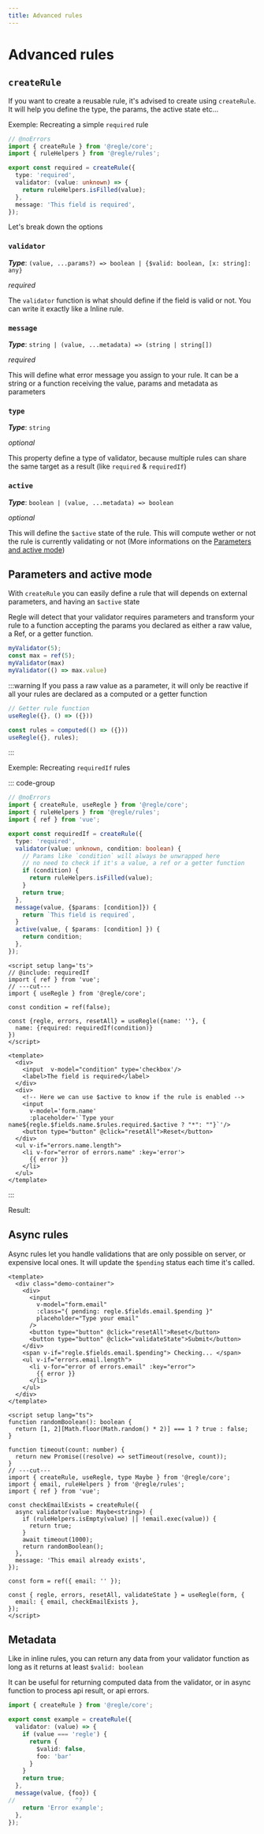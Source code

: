 ```yaml
---
title: Advanced rules
---
```


<script setup>
  import ParametersAndActiveMode from '../../parts/components/rules/ParametersAndActiveMode.vue';
    import AsyncRule from '../../parts/components/rules/AsyncRule.vue';

</script>

# Advanced rules


## `createRule`

If you want to create a reusable rule, it's advised to create using `createRule`. It will help you define the type, the params, the active state etc...

Exemple: Recreating a simple `required` rule

```ts twoslash
// @noErrors
import { createRule } from '@regle/core';
import { ruleHelpers } from '@regle/rules';

export const required = createRule({
  type: 'required',
  validator: (value: unknown) => {
    return ruleHelpers.isFilled(value);
  },
  message: 'This field is required',
});
```
Let's break down the options 

### `validator`
_**Type**_: `(value, ...params?) => boolean | {$valid: boolean, [x: string]: any}`

*required*

The `validator` function is what should define if the field is valid or not. You can write it exactly like a Inline rule.

### `message`
_**Type**_: `string | (value, ...metadata) => (string | string[])`

*required*

This will define what error message you assign to your rule. It can be a string or a function receiving the value, params and metadata as parameters

### `type` 
_**Type**_: `string`

*optional*

This property define a type of validator, because multiple rules can share the same target as a result (like `required` & `requiredIf`)


### `active`
_**Type**_: `boolean | (value, ...metadata) => boolean`

*optional*

This will define the `$active` state of the rule. This will compute wether or not the rule is currently validating or not (More informations on the [Parameters and active mode](#parameters-and-active-mode))



## Parameters and active mode

With `createRule` you can easily define a rule that will depends on external parameters, and having an `$active` state

Regle will detect that your validator requires parameters and transform your rule to a function accepting the params you declared as either a raw value, a Ref, or a getter function.

```ts
myValidator(5);
const max = ref(5);
myValidator(max)
myValidator(() => max.value)
```

:::warning
If you pass a raw value as a parameter, it will only be reactive if all your rules are declared as a computed or a getter function

```ts
// Getter rule function
useRegle({}, () => ({}))

const rules = computed(() => ({}))
useRegle({}, rules);

```
:::

Exemple: Recreating `requiredIf` rules


::: code-group
```ts twoslash include requiredIf [requiredIf.ts]
// @noErrors
import { createRule, useRegle } from '@regle/core';
import { ruleHelpers } from '@regle/rules';
import { ref } from 'vue';

export const requiredIf = createRule({
  type: 'required',
  validator(value: unknown, condition: boolean) {
    // Params like `condition` will always be unwrapped here
    // no need to check if it's a value, a ref or a getter function
    if (condition) {
      return ruleHelpers.isFilled(value);
    }
    return true;
  },
  message(value, {$params: [condition]}) {
    return `This field is required`,
  }
  active(value, { $params: [condition] }) {
    return condition;
  },
});
```

```vue twoslash {20} [Form.vue]
<script setup lang='ts'>
// @include: requiredIf
import { ref } from 'vue';
// ---cut---
import { useRegle } from '@regle/core';

const condition = ref(false);

const {regle, errors, resetAll} = useRegle({name: ''}, {
  name: {required: requiredIf(condition)}
})
</script>

<template>
  <div>
    <input  v-model="condition" type='checkbox'/>
    <label>The field is required</label>
  </div>
  <div>
    <!-- Here we can use $active to know if the rule is enabled -->
    <input 
      v-model='form.name'
      :placeholder='`Type your name${regle.$fields.name.$rules.required.$active ? "*": ""}`'/>
    <button type="button" @click="resetAll">Reset</button>
  </div>
  <ul v-if="errors.name.length">
    <li v-for="error of errors.name" :key='error'>
      {{ error }}
    </li>
  </ul>
</template>
```
:::

Result: 

<ParametersAndActiveMode/>

## Async rules


Async rules let you handle validations that are only possible on server, or expensive local ones. It will update the `$pending` status each time it's called.

```vue twoslash [App.vue]
<template>
  <div class="demo-container">
    <div>
      <input
        v-model="form.email"
        :class="{ pending: regle.$fields.email.$pending }"
        placeholder="Type your email"
      />
      <button type="button" @click="resetAll">Reset</button>
      <button type="button" @click="validateState">Submit</button>
    </div>
    <span v-if="regle.$fields.email.$pending"> Checking... </span>
    <ul v-if="errors.email.length">
      <li v-for="error of errors.email" :key="error">
        {{ error }}
      </li>
    </ul>
  </div>
</template>

<script setup lang="ts">
function randomBoolean(): boolean {
  return [1, 2][Math.floor(Math.random() * 2)] === 1 ? true : false;
}

function timeout(count: number) {
  return new Promise((resolve) => setTimeout(resolve, count));
}
// ---cut---
import { createRule, useRegle, type Maybe } from '@regle/core';
import { email, ruleHelpers } from '@regle/rules';
import { ref } from 'vue';

const checkEmailExists = createRule({
  async validator(value: Maybe<string>) {
    if (ruleHelpers.isEmpty(value) || !email.exec(value)) {
      return true;
    }
    await timeout(1000);
    return randomBoolean();
  },
  message: 'This email already exists',
});

const form = ref({ email: '' });

const { regle, errors, resetAll, validateState } = useRegle(form, {
  email: { email, checkEmailExists },
});
</script>
```


<AsyncRule/>

## Metadata

Like in inline rules, you can return any data from your validator function as long as it returns at least `$valid: boolean`

It can be useful for returning computed data from the validator, or in async function to process api result, or api errors.

```ts twoslash {9}
import { createRule } from '@regle/core';

export const example = createRule({
  validator: (value) => {
    if (value === 'regle') {
      return {
        $valid: false,
        foo: 'bar'
      }
    }
    return true;
  },
  message(value, {foo}) {
//                 ^?
    return 'Error example';
  },
});
```